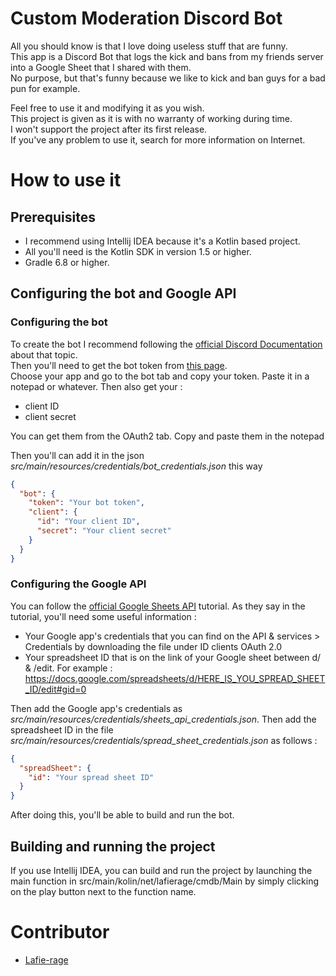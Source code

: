 # Custom Moderation Discord Bot

All you should know is that I love doing useless stuff that are funny.  
This app is a Discord Bot that logs the kick and bans from my friends server into a Google Sheet that I shared with
them.  
No purpose, but that's funny because we like to kick and ban guys for a bad pun for example.

Feel free to use it and modifying it as you wish.  
This project is given as it is with no warranty of working during time.  
I won't support the project after its first release.  
If you've any problem to use it, search for more information on Internet.

# How to use it

## Prerequisites

- I recommend using Intellij IDEA because it's a Kotlin based project.
- All you'll need is the Kotlin SDK in version 1.5 or higher.
- Gradle 6.8 or higher.

## Configuring the bot and Google API

### Configuring the bot

To create the bot I recommend following
the [official Discord Documentation](https://discord.com/developers/docs/intro#bots-and-apps) about that topic.  
Then you'll need to get the bot token from [this page](https://discord.com/developers/applications/).  
Choose your app and go to the bot tab and copy your token. Paste it in a notepad or whatever. Then also get your :

- client ID
- client secret

You can get them from the OAuth2 tab. Copy and paste them in the notepad

Then you'll can add it in the json *src/main/resources/credentials/bot_credentials.json* this way

```json
{
  "bot": {
    "token": "Your bot token",
    "client": {
      "id": "Your client ID",
      "secret": "Your client secret"
    }
  }
}
```

### Configuring the Google API

You can follow the [official Google Sheets API](https://developers.google.com/sheets/api/quickstart/java) tutorial. As
they say in the tutorial, you'll need some useful information :

- Your Google app's credentials that you can find on the API & services > Credentials by downloading the file under ID
  clients OAuth 2.0
- Your spreadsheet ID that is on the link of your Google sheet between d/ & /edit. For
  example : https://docs.google.com/spreadsheets/d/HERE_IS_YOU_SPREAD_SHEET_ID/edit#gid=0

Then add the Google app's credentials as *src/main/resources/credentials/sheets_api_credentials.json*. Then add the
spreadsheet ID in the file *src/main/resources/credentials/spread_sheet_credentials.json* as follows :

```json
{
  "spreadSheet": {
    "id": "Your spread sheet ID"
  }
}
```

After doing this, you'll be able to build and run the bot.

## Building and running the project

If you use Intellij IDEA, you can build and run the project by launching the main function in
src/main/kolin/net/lafierage/cmdb/Main by simply clicking on the play button next to the function name.

# Contributor

- [Lafie-rage](https://github.com/Lafie-rage)